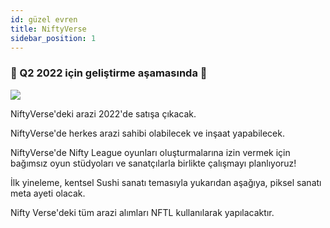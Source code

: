```yaml
---
id: güzel evren
title: NiftyVerse
sidebar_position: 1
---
```


### 🚧 Q2 2022 için geliştirme aşamasında 🚧

![](/img/niftyverse-snarfy.gif)

NiftyVerse'deki arazi 2022'de satışa çıkacak.

NiftyVerse'de herkes arazi sahibi olabilecek ve inşaat yapabilecek.

NiftyVerse'de Nifty League oyunları oluşturmalarına izin vermek için bağımsız oyun stüdyoları ve sanatçılarla birlikte çalışmayı planlıyoruz!

İlk yineleme, kentsel Sushi sanatı temasıyla yukarıdan aşağıya, piksel sanatı meta ayeti olacak.

Nifty Verse'deki tüm arazi alımları NFTL kullanılarak yapılacaktır.
